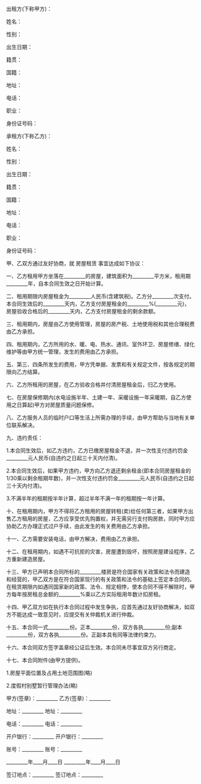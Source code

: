
 


出租方(下称甲方)：


姓名：


性别：


出生日期：


籍贯：


国籍：


地址：


电话：


职业：


身份证号码：


承租方(下称乙方)：


姓名：


性别：


出生日期：


籍贯：


国籍：


地址：


电话：


职业：


身份证号码：


甲、乙双方通过友好协商，就
房屋租赁
事宜达成如下协议：


一、乙方租用甲方坐落在_________的房屋，建筑面积为_________平方米，租用期_________年，自本合同生效之日开始计算。


二、租用期限内房屋租金为_________人民币(含建筑税)。乙方分_________次支付。本合同生效后的_________天内，乙方支付房屋租金的_________%(_________元)，房屋验收合格后的_________天内，乙方支付房屋租金的剩余款额。


三、租用期内，房屋由乙方使用管理，房屋的房产税、土地使用税和其他合理税费由乙方承担。


四、租用期内，乙方所用的水、暖、电、热水、通讯、室外环卫、房屋修缮、绿化维护等由甲方统一管理，发生的费用由乙方承担。


五、第三、四条所发生的费用，甲方凭单据、发票和有关规定文件，按各规定的期限向乙方结算。


六、乙方所租用的房屋，在乙方验收合格并付清房屋租金后，归乙方使用。


七、在房屋保修期内(水电设施半年、土建一年、采暖设施一年采暖期，自乙方使用之日算起)甲方对房屋质量问题保修。


八、乙方服务人员的临时户口等生活上所需办理的手续，由甲方帮助与当地有关单位联系解决。


九、违约责任：


1.本合同生效后，如乙方违约，乙方已缴房屋租金不退，并一次性支付违约罚金_________元人民币(自违约之日起三十天内付清)。


2.本合同生效后，如果甲方违约，甲方向乙方退还剩余租金(即本合同房屋租金的1/30乘以剩余租期年数)，并一次性支付违约罚金_________元人民币(自违约之日起三十天内付清)。


3.不满半年的租期按半年计算，超过半年不满一年的租期按一年计算。


十、在租用期内，甲方不得将乙方租用的房屋转租(卖)给任何第三者，如果甲方出售乙方租用的房屋，乙方应享受优先购置权，并无需另行支付购房款，同时甲方应协助乙方办理正式过户手续，由此发生的有关费用由乙方承担。


十一、乙方需要安装电话，由甲方解决，费用由乙方承担。


十二、在租用期内，如遇不可抗拒的灾害，房屋遭到毁坏，按照房屋建设程序，乙方重新建造房屋。


十三、甲方已声明本合同所标的_________楼房是符合国家有关政策和法令而建造和经营的，甲乙双方是在符合国家现行的有关政策和法令的基础上签定本合同的。在租赁期限内如遇同国家新的政策、法令、规定相悖，使本合同不得不解除时，甲方每年按房租总金额的_________%乘以乙方实际租用年数计扣房租。


十四、甲乙双方如在执行本合同过程中发生争执，应首先通过友好协商解决，如双方不能达成一致意见时，应提交有关仲裁机关进行仲裁。


十五、本合同一式_________份。正本_________份，双方各执_________份;副本_________份，双方各执_________份。正副本具有同等法律约束力。


十六、本合同双方签字盖章经公证后生效。本合同未尽事宜双方另行商定。


十七、本合同附件(由甲方提供)。


1.房屋平面位置及占用土地范围图(略)


2.度假村别墅暂行管理办法(略)


甲方(签章)：_________ 乙方(签章)：_________


地址：_________ 地址：_________


电话：_________ 电话：_________


开户银行：_________ 开户银行：_________


账号：_________ 账号：_________


_________年____月____日 _________年____月____日


签订地点：_________ 签订地点：_________
 


 

 
 
 
 
 
  


  
 

  


  


  
 
 
 
 

